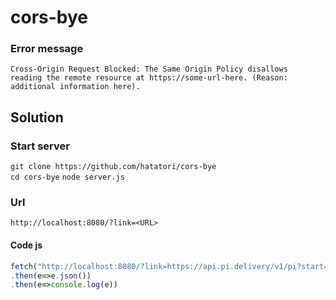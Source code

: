 # cors-bye
### Error message
```
Cross-Origin Request Blocked: The Same Origin Policy disallows
reading the remote resource at https://some-url-here. (Reason:
additional information here).
```
## Solution
### Start server
`git clone https://github.com/hatatori/cors-bye`<br>
`cd cors-bye`
`node server.js`<br>
### Url
`http://localhost:8080/?link=<URL>`
#### Code js
```js
fetch("http://localhost:8080/?link=https://api.pi.delivery/v1/pi?start=0&numberOfDigits=100")
.then(e=>e.json())
.then(e=>console.log(e))
```

